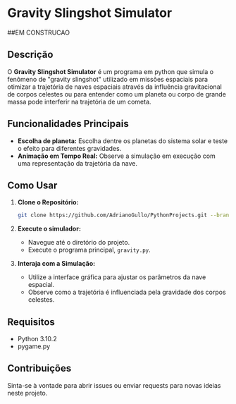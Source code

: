 # Gravity Slingshot Simulator

##EM CONSTRUCAO
## Descrição

O **Gravity Slingshot Simulator** é um programa em python que simula o fenômeno de "gravity slingshot" utilizado em missões espaciais para otimizar a trajetória de naves espaciais através da influência gravitacional de corpos celestes ou para entender como um planeta ou corpo de grande massa pode interferir na trajetória de um cometa.

## Funcionalidades Principais

- **Escolha de planeta:** Escolha dentre os planetas do sistema solar e teste o efeito para diferentes gravidades.
- **Animação em Tempo Real:** Observe a simulação em execução com uma representação da trajetória da nave.

## Como Usar

1. **Clone o Repositório:**
    ```bash
    git clone https://github.com/AdrianoGullo/PythonProjects.git --branch=Gravitational-Slightshot
    ```

2. **Execute o simulador:**
    - Navegue até o diretório do projeto.
    - Execute o programa principal, `gravity.py`.

3. **Interaja com a Simulação:**
    - Utilize a interface gráfica para ajustar os parâmetros da nave espacial.
    - Observe como a trajetória é influenciada pela gravidade dos corpos celestes.

## Requisitos

- Python 3.10.2
- pygame.py 

## Contribuições

Sinta-se à vontade para abrir issues ou enviar requests para novas ideias neste projeto.

